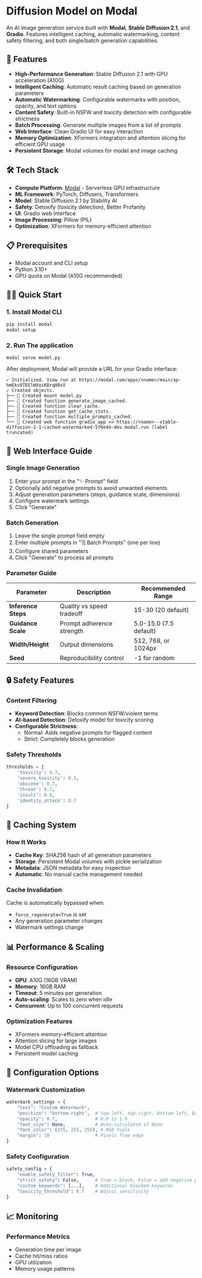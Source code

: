 # Diffusion Model on Modal

An AI image generation service built with **Modal**, **Stable Diffusion 2.1**, and **Gradio**. Features intelligent caching, automatic watermarking, content safety filtering, and both single/batch generation capabilities.

## 🚀 Features

- **High-Performance Generation**: Stable Diffusion 2.1 with GPU acceleration (A10G)
- **Intelligent Caching**: Automatic result caching based on generation parameters
- **Automatic Watermarking**: Configurable watermarks with position, opacity, and text options
- **Content Safety**: Built-in NSFW and toxicity detection with configurable strictness
- **Batch Processing**: Generate multiple images from a list of prompts
- **Web Interface**: Clean Gradio UI for easy interaction
- **Memory Optimization**: XFormers integration and attention slicing for efficient GPU usage
- **Persistent Storage**: Modal volumes for model and image caching

## 🛠 Tech Stack

- **Compute Platform**: [Modal](https://modal.com/) - Serverless GPU infrastructure
- **ML Framework**: PyTorch, Diffusers, Transformers
- **Model**: Stable Diffusion 2.1 by Stability AI
- **Safety**: Detoxify (toxicity detection), Better Profanity
- **UI**: Gradio web interface
- **Image Processing**: Pillow (PIL)
- **Optimization**: XFormers for memory-efficient attention

## 📋 Prerequisites

- Modal account and CLI setup
- Python 3.10+
- GPU quota on Modal (A10G recommended)

## 🏃‍♂️ Quick Start

### 1. Install Modal CLI

```bash
pip install modal
modal setup
```

### 2. Run The application

```modal serve model.py```

After deployment, Modal will provide a URL for your Gradio interface:

```
✓ Initialized. View run at https://modal.com/apps/<name>/main/ap-hmEks9TEElWXoiKBrqH8sV
✓ Created objects.
├── 🔨 Created mount model.py
├── 🔨 Created function generate_image_cached.
├── 🔨 Created function clear_cache.
├── 🔨 Created function get_cache_stats.
├── 🔨 Created function multiple_prompts_cached.
└── 🔨 Created web function gradio_app => https://<name>--stable-diffusion-2-1-cached-watermarked-5f0e44-dev.modal.run (label truncated)
```

## 🎨 Web Interface Guide

### Single Image Generation
1. Enter your prompt in the "✨ Prompt" field
2. Optionally add negative prompts to avoid unwanted elements
3. Adjust generation parameters (steps, guidance scale, dimensions)
4. Configure watermark settings
5. Click "Generate"

### Batch Generation
1. Leave the single prompt field empty
2. Enter multiple prompts in "🗒️ Batch Prompts" (one per line)
3. Configure shared parameters
4. Click "Generate" to process all prompts

### Parameter Guide

| Parameter | Description | Recommended Range |
|-----------|-------------|-------------------|
| **Inference Steps** | Quality vs speed tradeoff | 15-30 (20 default) |
| **Guidance Scale** | Prompt adherence strength | 5.0-15.0 (7.5 default) |
| **Width/Height** | Output dimensions | 512, 768, or 1024px |
| **Seed** | Reproducibility control | -1 for random |

## 🔒 Safety Features

### Content Filtering
- **Keyword Detection**: Blocks common NSFW/violent terms
- **AI-based Detection**: Detoxify model for toxicity scoring
- **Configurable Strictness**: 
  - Normal: Adds negative prompts for flagged content
  - Strict: Completely blocks generation

### Safety Thresholds
```python
thresholds = {
    'toxicity': 0.7,
    'severe_toxicity': 0.5,
    'obscene': 0.7,
    'threat': 0.7,
    'insult': 0.8,
    'identity_attack': 0.7
}
```

## 💾 Caching System

### How It Works
- **Cache Key**: SHA256 hash of all generation parameters
- **Storage**: Persistent Modal volumes with pickle serialization
- **Metadata**: JSON metadata for easy inspection
- **Automatic**: No manual cache management needed

### Cache Invalidation
Cache is automatically bypassed when:
- `force_regenerate=True` is set
- Any generation parameter changes
- Watermark settings change

## 📊 Performance & Scaling

### Resource Configuration
- **GPU**: A10G (16GB VRAM)
- **Memory**: 16GB RAM
- **Timeout**: 5 minutes per generation
- **Auto-scaling**: Scales to zero when idle
- **Concurrent**: Up to 100 concurrent requests

### Optimization Features
- XFormers memory-efficient attention
- Attention slicing for large images
- Model CPU offloading as fallback
- Persistent model caching

## 🔧 Configuration Options

### Watermark Customization

```python
watermark_settings = {
    "text": "Custom Watermark",
    "position": "bottom-right",  # top-left, top-right, bottom-left, bottom-right, center
    "opacity": 0.7,              # 0.0 to 1.0
    "font_size": None,           # Auto-calculated if None
    "font_color": (255, 255, 255), # RGB tuple
    "margin": 10                 # Pixels from edge
}
```

### Safety Configuration

```python
safety_config = {
    "enable_safety_filter": True,
    "strict_safety": False,      # True = block, False = add negative prompts
    "custom_keywords": [...],    # Additional blocked keywords
    "toxicity_threshold": 0.7    # Adjust sensitivity
}
```

## 📈 Monitoring

### Performance Metrics
- Generation time per image
- Cache hit/miss ratios  
- GPU utilization
- Memory usage patterns